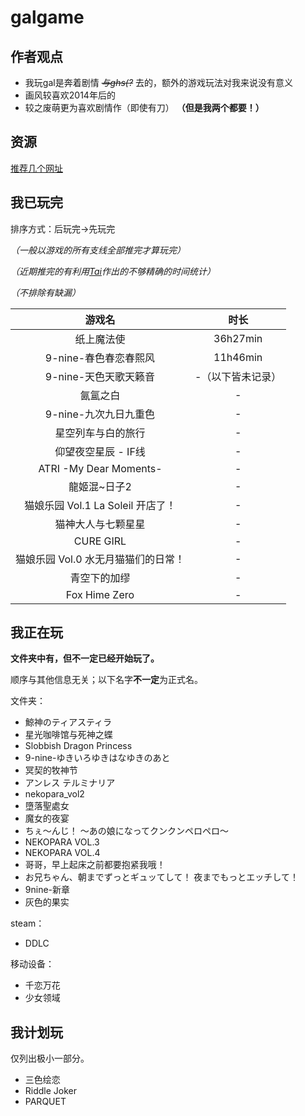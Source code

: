 # galgame
## 作者观点
* 我玩gal是奔着剧情 *~~与ghs(?~~* 去的，额外的游戏玩法对我来说没有意义
* 画风较喜欢2014年后的
* 较之废萌更为喜欢剧情作（即使有刀） **（但是我两个都要！）**

## 资源
[推荐几个网址](../farraginous/recommend_websites.md#galgame)
## 我已玩完
排序方式：后玩完→先玩完

*（一般以游戏的所有支线全部推完才算玩完）*

*（近期推完的有利用[Tai](../farraginous/recommend_packages.md#tai)作出的不够精确的时间统计）*

*（不排除有缺漏）*

|游戏名|时长|
| :----: | :----: |
|纸上魔法使|36h27min|
|9-nine-春色春恋春熙风|11h46min|
|9-nine-天色天歌天籁音|-（以下皆未记录）|
|氤氲之白|-|
|9-nine-九次九日九重色|-|
|星空列车与白的旅行|-|
|仰望夜空星辰 - IF线|-|
|ATRI -My Dear Moments-|-|
|龍姬混~日子2|-|
|猫娘乐园 Vol.1 La Soleil 开店了！|-|
|猫神大人与七颗星星|-|
|CURE GIRL|-|
|猫娘乐园 Vol.0 水无月猫猫们的日常！|-|
|青空下的加缪|-|
|Fox Hime Zero|-|

## 我正在玩
**文件夹中有，但不一定已经开始玩了。**

顺序与其他信息无关；以下名字**不一定**为正式名。

文件夹：
* 鯨神のティアスティラ
* 星光咖啡馆与死神之蝶
* Slobbish Dragon Princess
* 9-nine-ゆきいろゆきはなゆきのあと
* 冥契的牧神节
* アンレス テルミナリア
* nekopara_vol2
* 墮落聖處女
* 魔女的夜宴
* ちぇ～んじ！ ～あの娘になってクンクンペロペロ～
* NEKOPARA VOL.3
* NEKOPARA VOL.4
* 哥哥，早上起床之前都要抱紧我哦！
* お兄ちゃん、朝までずっとギュッてして！ 夜までもっとエッチして！
* 9nine-新章
* 灰色的果实

steam：
* DDLC

移动设备：
* 千恋万花
* 少女领域

## 我计划玩
仅列出极小一部分。

* 三色绘恋
* Riddle Joker
* PARQUET
